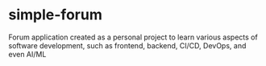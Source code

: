 # simple-forum
Forum application created as a personal project to learn various aspects of software development, such as frontend, backend, CI/CD, DevOps, and even AI/ML
